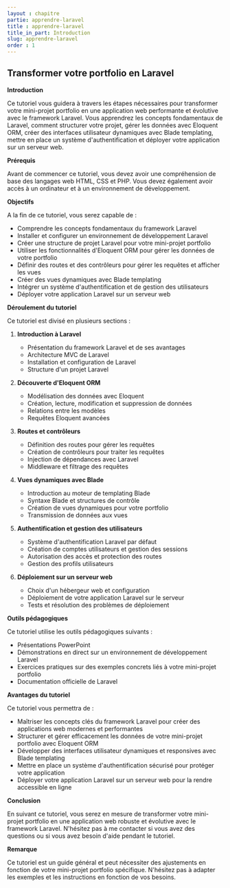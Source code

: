 ```yaml
---
layout : chapitre
partie: apprendre-laravel
title : apprendre-laravel
title_in_part: Introduction
slug: apprendre-laravel
order : 1
---
```


## Transformer votre portfolio en Laravel

**Introduction**

Ce tutoriel vous guidera à travers les étapes nécessaires pour transformer votre mini-projet portfolio en une application web performante et évolutive avec le framework Laravel. Vous apprendrez les concepts fondamentaux de Laravel, comment structurer votre projet, gérer les données avec Eloquent ORM, créer des interfaces utilisateur dynamiques avec Blade templating, mettre en place un système d'authentification et déployer votre application sur un serveur web.

**Prérequis**

Avant de commencer ce tutoriel, vous devez avoir une compréhension de base des langages web HTML, CSS et PHP. Vous devez également avoir accès à un ordinateur et à un environnement de développement.

**Objectifs**

A la fin de ce tutoriel, vous serez capable de :

* Comprendre les concepts fondamentaux du framework Laravel
* Installer et configurer un environnement de développement Laravel
* Créer une structure de projet Laravel pour votre mini-projet portfolio
* Utiliser les fonctionnalités d'Eloquent ORM pour gérer les données de votre portfolio
* Définir des routes et des contrôleurs pour gérer les requêtes et afficher les vues
* Créer des vues dynamiques avec Blade templating
* Intégrer un système d'authentification et de gestion des utilisateurs
* Déployer votre application Laravel sur un serveur web

**Déroulement du tutoriel**

Ce tutoriel est divisé en plusieurs sections :

1. **Introduction à Laravel**
    * Présentation du framework Laravel et de ses avantages
    * Architecture MVC de Laravel
    * Installation et configuration de Laravel
    * Structure d'un projet Laravel

2. **Découverte d'Eloquent ORM**
    * Modélisation des données avec Eloquent
    * Création, lecture, modification et suppression de données
    * Relations entre les modèles
    * Requêtes Eloquent avancées

3. **Routes et contrôleurs**
    * Définition des routes pour gérer les requêtes
    * Création de contrôleurs pour traiter les requêtes
    * Injection de dépendances avec Laravel
    * Middleware et filtrage des requêtes

4. **Vues dynamiques avec Blade**
    * Introduction au moteur de templating Blade
    * Syntaxe Blade et structures de contrôle
    * Création de vues dynamiques pour votre portfolio
    * Transmission de données aux vues

5. **Authentification et gestion des utilisateurs**
    * Système d'authentification Laravel par défaut
    * Création de comptes utilisateurs et gestion des sessions
    * Autorisation des accès et protection des routes
    * Gestion des profils utilisateurs

6. **Déploiement sur un serveur web**
    * Choix d'un hébergeur web et configuration
    * Déploiement de votre application Laravel sur le serveur
    * Tests et résolution des problèmes de déploiement

**Outils pédagogiques**

Ce tutoriel utilise les outils pédagogiques suivants :

* Présentations PowerPoint
* Démonstrations en direct sur un environnement de développement Laravel
* Exercices pratiques sur des exemples concrets liés à votre mini-projet portfolio
* Documentation officielle de Laravel

**Avantages du tutoriel**

Ce tutoriel vous permettra de :

* Maîtriser les concepts clés du framework Laravel pour créer des applications web modernes et performantes
* Structurer et gérer efficacement les données de votre mini-projet portfolio avec Eloquent ORM
* Développer des interfaces utilisateur dynamiques et responsives avec Blade templating
* Mettre en place un système d'authentification sécurisé pour protéger votre application
* Déployer votre application Laravel sur un serveur web pour la rendre accessible en ligne

**Conclusion**

En suivant ce tutoriel, vous serez en mesure de transformer votre mini-projet portfolio en une application web robuste et évolutive avec le framework Laravel. N'hésitez pas à me contacter si vous avez des questions ou si vous avez besoin d'aide pendant le tutoriel.

**Remarque**

Ce tutoriel est un guide général et peut nécessiter des ajustements en fonction de votre mini-projet portfolio spécifique. N'hésitez pas à adapter les exemples et les instructions en fonction de vos besoins.
